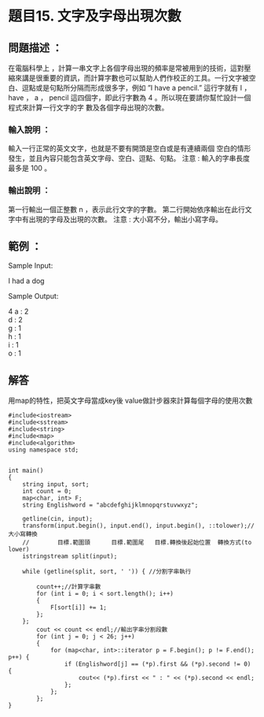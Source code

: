 # 題目15. 文字及字母出現次數

## 問題描述 ：

在電腦科學上 ，計算一串文字上各個字母出現的頻率是常被用到的技術，這對壓縮來講是很重要的資訊，而計算字數也可以幫助人們作校正的工具。一行文字被空白、逗點或是句點所分隔而形成很多字，例如 ”I have a pencil.” 這行字就有 I ， have ， a ， pencil 這四個字，即此行字數為 4 。所以現在要請你幫忙設計一個程式來計算一行文字的字 數及各個字母出現的次數。

### 輸入說明 ：

輸入一行正常的英文文字，也就是不要有開頭是空白或是有連續兩個 空白的情形發生，並且內容只能包含英文字母、空白、逗點、句點。 注意 : 輸入的字串長度最多是 100 。

### 輸出說明 ：

第一行輸出一個正整數 n ，表示此行文字的字數。 第二行開始依序輸出在此行文字中有出現的字母及出現的次數。 注意 : 大小寫不分，輸出小寫字母。

## 範例 ：

Sample Input:

I had a dog  

Sample Output:

4
a : 2  
d : 2  
g : 1  
h : 1  
i : 1  
o : 1  

## 解答

用map的特性，把英文字母當成key後 value做計步器來計算每個字母的使用次數

```
#include<iostream>
#include<sstream>
#include<string>
#include<map>
#include<algorithm>
using namespace std;


int main()
{
	string input, sort;
	int count = 0;
	map<char, int> F;
	string Englishword = "abcdefghijklmnopqrstuvwxyz";

	getline(cin, input);
	transform(input.begin(), input.end(), input.begin(), ::tolower);//大小寫轉換
	//        目標.範圍頭      目標.範圍尾   目標.轉換後起始位置  轉換方式(to lower)
	istringstream split(input);
	
	while (getline(split, sort, ' ')) { //分割字串執行
		
		count++;//計算字串數
		for (int i = 0; i < sort.length(); i++)
		{
			F[sort[i]] += 1;
		};
	};
		cout << count << endl;//輸出字串分割段數
		for (int j = 0; j < 26; j++)
		{
			for (map<char, int>::iterator p = F.begin(); p != F.end(); p++) {
				if (Englishword[j] == (*p).first && (*p).second != 0) {
					cout<< (*p).first << " : " << (*p).second << endl;
				};
			};
		};
}
```
